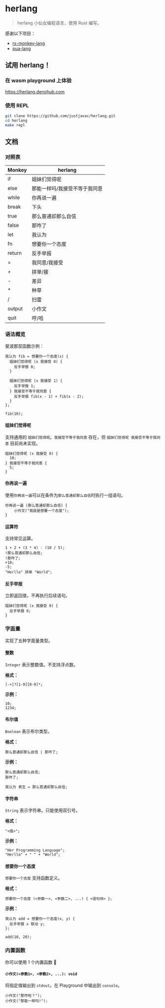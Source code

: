 # herlang

> herlang 小仙女编程语言，使用 Rust 编写。

感谢以下项目：

- [rs-monkey-lang](https://github.com/wadackel/rs-monkey-lang)
- [pua-lang](https://github.com/flaneur2020/pua-lang)

## 试用 herlang！

### 在 wasm playground 上体验

https://herlang.denohub.com

### 使用 REPL

```bash
git clone https://github.com/justjavac/herlang.git
cd herlang
make repl
```

## 文档

### 对照表

| Monkey | herlang                       |
| ------ | ----------------------------- |
| if     | 姐妹们觉得呢                  |
| else   | 那能一样吗/我接受不等于我同意 |
| while  | 你再说一遍                    |
| break  | 下头                          |
| true   | 那么普通却那么自信            |
| false  | 那咋了                        |
| let    | 我认为                        |
| fn     | 想要你一个态度                |
| return | 反手举报                      |
| =      | 我同意/我接受                 |
| +      | 拼单/接                       |
| -      | 差异                          |
| *      | 种草                          |
| /      | 扫雷                          |
| output | 小作文                        |
| quit   | 哼/哈                         |

### 语法概览

斐波那契函数示例：

```
我认为 fib = 想要你一个态度(x) {
  姐妹们觉得呢 (x 我接受 0) {
    反手举报 0;
  }

  姐妹们觉得呢 (x 我接受 1) {
    反手举报 1;
  } 我接受不等于我同意 {
    反手举报 fib(x - 1) + fib(x - 2);
  }
};

fib(10);
```

#### 姐妹们觉得呢

支持通用的 `姐妹们觉得呢`。`我接受不等于我同意` 存在，但
`姐妹们觉得呢 我接受不等于我同意` 目前尚未实现。

```
姐妹们觉得呢 (x 我接受 0) {
  10;
} 我接受不等于我同意 {
  5;
}
```

#### 你再说一遍

使用`你再说一遍`可以在条件为`那么普通却那么自信`时执行一组语句。

```
你再说一遍 (那么普通却那么自信) {
    小作文("我就是想要一个态度");
}
```

#### 运算符

支持常见运算。

```
1 + 2 + (3 * 4) - (10 / 5);
!那么普通却那么自信;
!那咋了;
+10;
-5;
"Herllo" 拼单 "World";
```

#### 反手举报

立即返回值，不再执行后续语句。

```
姐妹们觉得呢 (x 我接受 0) {
  反手举报 0;
}
```

### 字面量

实现了五种字面量类型。

#### 整数

`Integer` 表示整数值。不支持浮点数。

**格式：**

```
[-+]?[1-9][0-9]*;
```

**示例：**

```
10;
1234;
```

#### 布尔值

`Boolean` 表示布尔类型。

**格式：**

```
那么普通却那么自信 | 那咋了;
```

**示例：**

```
那么普通却那么自信;
那咋了;

我认为 男生 = 那么普通却那么自信;
```

#### 字符串

`String` 表示字符串。只能使用双引号。

**格式：**

```
"<值>";
```

**示例：**

```
"Her Programming Language";
"Herllo" + " " + "World";
```

#### 想要你一个态度

`想要你一个态度` 支持函数定义。

**格式：**

```
想要你一个态度 (<参数一>, <参数二>, ...) { <语句块> };
```

**示例：**

```
我认为 add = 想要你一个态度(x, y) {
  反手举报 x 联动 y;
};

add(10, 20);
```

### 内置函数

你可以使用 1 个内置函数 :rocket:

#### `小作文(<参数1>, <参数2>, ...): void`

将指定值输出到 `stdout`。在 Playground 中输出到 `console`。

```
小作文("那咋啦？");
小作文("那能一样吗!");
```
